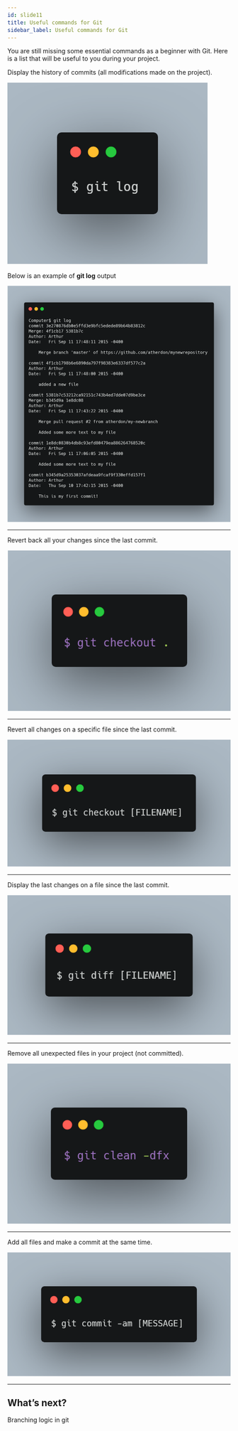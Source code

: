 ```yaml
---
id: slide11
title: Useful commands for Git
sidebar_label: Useful commands for Git
---
```




You are still missing some essential commands as a beginner with Git. Here is a list that will be useful to you during your project.

Display the history of commits (all modifications made on the project).


![xxx](https://raw.githubusercontent.com/ChickenKyiv/awesome-git-article/master/img/carbon/d-git-log.png)

Below is an example of **git log** output

![xxx](https://raw.githubusercontent.com/ChickenKyiv/awesome-git-article/master/img/carbon/b-11-git-log.png)



---

Revert back all your changes since the last commit.


![xxx](https://raw.githubusercontent.com/ChickenKyiv/awesome-git-article/master/img/carbon/d-git-checkout-dot.png)



---

Revert all changes on a specific file since the last commit.

![xxx](https://raw.githubusercontent.com/ChickenKyiv/awesome-git-article/master/img/carbon/d-git-checkout-filename.png)



---

Display the last changes on a file since the last commit.

![xxx](https://raw.githubusercontent.com/ChickenKyiv/awesome-git-article/master/img/carbon/d-git-diff.png)


---

Remove all unexpected files in your project (not committed).

![xxx](https://raw.githubusercontent.com/ChickenKyiv/awesome-git-article/master/img/carbon/d-git-clean.png)




---

Add all files and make a commit at the same time.


![xxx](https://raw.githubusercontent.com/ChickenKyiv/awesome-git-article/master/img/carbon/d-git-commit.png)

<!--
![xxx](https://raw.githubusercontent.com/ChickenKyiv/awesome-git-article/master/img/carbon/b-06-git-commit.png) -->


<!--
![xxx](https://github.com/ChickenKyiv/awesome-git-article/blob/master/img/carbon/)

![xxx](https://github.com/ChickenKyiv/awesome-git-article/blob/master/img/carbon/) -->


---

## What’s next?

Branching logic in git
